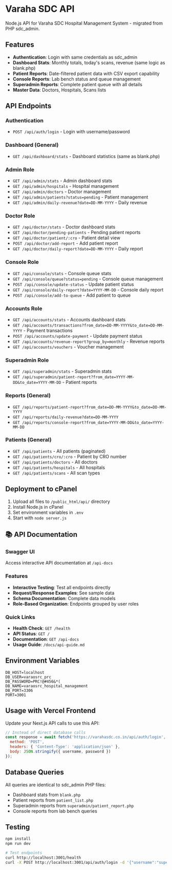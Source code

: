 # Varaha SDC API

Node.js API for Varaha SDC Hospital Management System - migrated from PHP sdc_admin.

## Features

- **Authentication**: Login with same credentials as sdc_admin
- **Dashboard Stats**: Monthly totals, today's scans, revenue (same logic as blank.php)
- **Patient Reports**: Date-filtered patient data with CSV export capability
- **Console Reports**: Lab bench status and queue management
- **Superadmin Reports**: Complete patient queue with all details
- **Master Data**: Doctors, Hospitals, Scans lists

## API Endpoints

### Authentication
- `POST /api/auth/login` - Login with username/password

### Dashboard (General)
- `GET /api/dashboard/stats` - Dashboard statistics (same as blank.php)

### Admin Role
- `GET /api/admin/stats` - Admin dashboard stats
- `GET /api/admin/hospitals` - Hospital management
- `GET /api/admin/doctors` - Doctor management
- `GET /api/admin/patients?status=pending` - Patient management
- `GET /api/admin/daily-revenue?date=DD-MM-YYYY` - Daily revenue

### Doctor Role
- `GET /api/doctor/stats` - Doctor dashboard stats
- `GET /api/doctor/pending-patients` - Pending patient reports
- `GET /api/doctor/patient/:cro` - Patient detail view
- `POST /api/doctor/add-report` - Add patient report
- `GET /api/doctor/daily-report?date=DD-MM-YYYY` - Daily report

### Console Role
- `GET /api/console/stats` - Console queue stats
- `GET /api/console/queue?status=pending` - Console queue management
- `POST /api/console/update-status` - Update patient status
- `GET /api/console/daily-report?date=YYYY-MM-DD` - Console daily report
- `POST /api/console/add-to-queue` - Add patient to queue

### Accounts Role
- `GET /api/accounts/stats` - Accounts dashboard stats
- `GET /api/accounts/transactions?from_date=DD-MM-YYYY&to_date=DD-MM-YYYY` - Payment transactions
- `POST /api/accounts/update-payment` - Update payment status
- `GET /api/accounts/revenue-report?group_by=monthly` - Revenue reports
- `GET /api/accounts/vouchers` - Voucher management

### Superadmin Role
- `GET /api/superadmin/stats` - Superadmin stats
- `GET /api/superadmin/patient-report?from_date=YYYY-MM-DD&to_date=YYYY-MM-DD` - Patient reports

### Reports (General)
- `GET /api/reports/patient-report?from_date=DD-MM-YYYY&to_date=DD-MM-YYYY`
- `GET /api/reports/daily-revenue?date=DD-MM-YYYY`
- `GET /api/reports/console-report?from_date=YYYY-MM-DD&to_date=YYYY-MM-DD`

### Patients (General)
- `GET /api/patients` - All patients (paginated)
- `GET /api/patients/cro/:cro` - Patient by CRO number
- `GET /api/patients/doctors` - All doctors
- `GET /api/patients/hospitals` - All hospitals
- `GET /api/patients/scans` - All scan types

## Deployment to cPanel

1. Upload all files to `/public_html/api/` directory
2. Install Node.js in cPanel
3. Set environment variables in `.env`
4. Start with `node server.js`

## 📚 API Documentation

### Swagger UI
Access interactive API documentation at `/api-docs`

### Features
- **Interactive Testing**: Test all endpoints directly
- **Request/Response Examples**: See sample data
- **Schema Documentation**: Complete data models
- **Role-Based Organization**: Endpoints grouped by user roles

### Quick Links
- **Health Check**: `GET /health`
- **API Status**: `GET /`
- **Documentation**: `GET /api-docs`
- **Usage Guide**: `/docs/api-guide.md`

## Environment Variables

```
DB_HOST=localhost
DB_USER=varaosrc_prc
DB_PASSWORD=PRC!@#456&*(
DB_NAME=varaosrc_hospital_management
DB_PORT=3306
PORT=3001
```

## Usage with Vercel Frontend

Update your Next.js API calls to use this API:

```javascript
// Instead of direct database calls
const response = await fetch('https://varahasdc.co.in/api/auth/login', {
  method: 'POST',
  headers: { 'Content-Type': 'application/json' },
  body: JSON.stringify({ username, password })
});
```

## Database Queries

All queries are identical to sdc_admin PHP files:
- Dashboard stats from `blank.php`
- Patient reports from `patient_list.php`
- Superadmin reports from `superadmin/patient_report.php`
- Console reports from lab bench queries

## Testing

```bash
npm install
npm run dev

# Test endpoints
curl http://localhost:3001/health
curl -X POST http://localhost:3001/api/auth/login -d '{"username":"superadmin","password":"Super@321"}' -H "Content-Type: application/json"
```